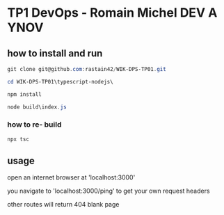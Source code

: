 # TP1 DevOps - Romain Michel DEV A YNOV

## how to install and run

```powershell
git clone git@github.com:rastain42/WIK-DPS-TP01.git

cd WIK-DPS-TP01\typescript-nodejs\

npm install

node build\index.js
```

### how to re- build
```powershell
npx tsc
```

## usage

open an internet browser at 'localhost:3000'

you navigate to 'localhost:3000/ping' to get your own request headers

other routes will return 404 blank page